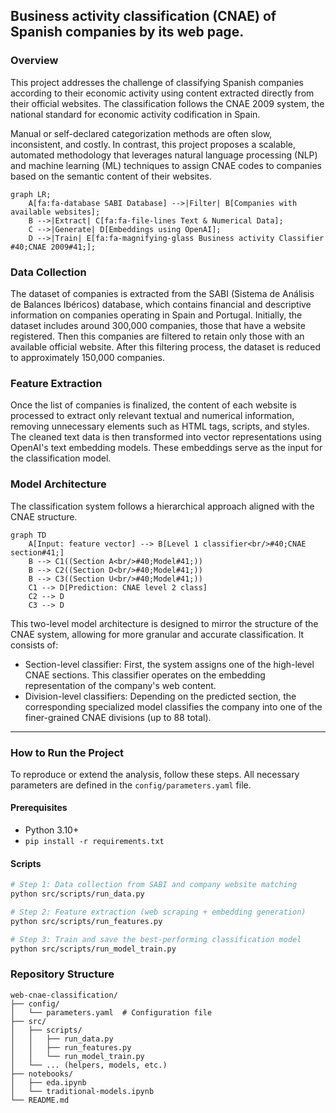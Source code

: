 ## __Business activity classification (CNAE) of Spanish companies by its web page.__

### Overview
This project addresses the challenge of classifying Spanish companies according to their economic activity using content extracted directly from their official websites. The classification follows the CNAE 2009 system, the national standard for economic activity codification in Spain.

Manual or self-declared categorization methods are often slow, inconsistent, and costly. In contrast, this project proposes a scalable, automated methodology that leverages natural language processing (NLP) and machine learning (ML) techniques to assign CNAE codes to companies based on the semantic content of their websites.

```mermaid
graph LR;
    A[fa:fa-database SABI Database] -->|Filter| B[Companies with available websites];
    B -->|Extract| C[fa:fa-file-lines Text & Numerical Data];
    C -->|Generate| D[Embeddings using OpenAI];
    D -->|Train| E[fa:fa-magnifying-glass Business activity Classifier #40;CNAE 2009#41;];
```

### Data Collection
The dataset of companies is extracted from the SABI (Sistema de Análisis de Balances Ibéricos) database, which contains financial and descriptive information on companies operating in Spain and Portugal. Initially, the dataset includes around 300,000 companies, those that have a website registered. Then this companies are filtered to retain only those with an available official website. After this filtering process, the dataset is reduced to approximately 150,000 companies.

### Feature Extraction
Once the list of companies is finalized, the content of each website is processed to extract only relevant textual and numerical information, removing unnecessary elements such as HTML tags, scripts, and styles. The cleaned text data is then transformed into vector representations using OpenAI's text embedding models. These embeddings serve as the input for the classification model.

### Model Architecture
The classification system follows a hierarchical approach aligned with the CNAE structure. 
```mermaid
graph TD
    A[Input: feature vector] --> B[Level 1 classifier<br/>#40;CNAE section#41;]
    B --> C1((Section A<br/>#40;Model#41;))
    B --> C2((Section D<br/>#40;Model#41;))
    B --> C3((Section U<br/>#40;Model#41;))
    C1 --> D[Prediction: CNAE level 2 class]
    C2 --> D
    C3 --> D
```
This two-level model architecture is designed to mirror the structure of the CNAE system, allowing for more granular and accurate classification. It consists of:

* Section-level classifier: First, the system assigns one of the high-level CNAE sections. This classifier operates on the embedding representation of the company's web content.
* Division-level classifiers: Depending on the predicted section, the corresponding specialized model classifies the company into one of the finer-grained CNAE divisions (up to 88 total).

---

### How to Run the Project

To reproduce or extend the analysis, follow these steps. All necessary parameters are defined in the `config/parameters.yaml` file.

#### Prerequisites

* Python 3.10+
* `pip install -r requirements.txt`

#### Scripts

```bash
# Step 1: Data collection from SABI and company website matching
python src/scripts/run_data.py

# Step 2: Feature extraction (web scraping + embedding generation)
python src/scripts/run_features.py

# Step 3: Train and save the best-performing classification model
python src/scripts/run_model_train.py
```

### Repository Structure

```
web-cnae-classification/
├── config/
│   └── parameters.yaml  # Configuration file
├── src/
│   ├── scripts/
│   │   ├── run_data.py
│   │   ├── run_features.py
│   │   └── run_model_train.py
│   └── ... (helpers, models, etc.)
├── notebooks/
│   ├── eda.ipynb
│   └── traditional-models.ipynb
└── README.md
```